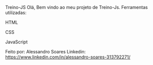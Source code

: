 Treino-JS Olá, Bem vindo ao meu projeto de Treino-Js.
Ferramentas utilizadas:

HTML

CSS

JavaScript

Feito por:
Alessandro Soares
Linkedin: https://www.linkedin.com/in/alessandro-soares-313792271/
